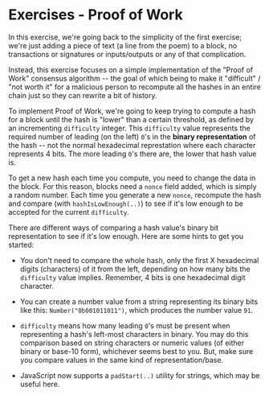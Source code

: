 # Exercises - Proof of Work

In this exercise, we're going back to the simplicity of the first exercise; we're just adding a piece of text (a line from the poem) to a block, no transactions or signatures or inputs/outputs or any of that complication.

Instead, this exercise focuses on a simple implementation of the "Proof of Work" consensus algorithm -- the goal of which being to make it "difficult" / "not worth it" for a malicious person to recompute all the hashes in an entire chain just so they can rewrite a bit of history.

To implement Proof of Work, we're going to keep trying to compute a hash for a block until the hash is "lower" than a certain threshold, as defined by an incrementing `difficulty` integer. This `difficulty` value represents the required number of leading (on the left) `0`'s in the **binary representation** of the hash -- not the normal hexadecimal represtation where each character represents 4 bits. The more leading `0`'s there are, the lower that hash value is.

To get a new hash each time you compute, you need to change the data in the block. For this reason, blocks need a `nonce` field added, which is simply a random number. Each time you generate a new `nonce`, recompute the hash and compare (with `hashIsLowEnough(..)`) to see if it's low enough to be accepted for the current `difficulty`.

There are different ways of comparing a hash value's binary bit representation to see if it's low enough. Here are some hints to get you started:

* You don't need to compare the whole hash, only the first X hexadecimal digits (characters) of it from the left, depending on how many bits the `difficulty` value implies. Remember, 4 bits is one hexadecimal digit character.

* You can create a number value from a string representing its binary bits like this: `Number("0b001011011")`, which produces the number value `91`.

* `difficulty` means how many leading `0`'s must be present when representing a hash's left-most characters in binary. You may do this comparison based on string characters or numeric values (of either binary or base-10 form), whichever seems best to you. But, make sure you compare values in the same kind of representation/base.

* JavaScript now supports a `padStart(..)` utility for strings, which may be useful here.
